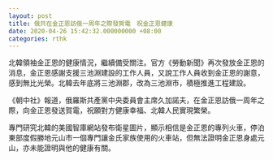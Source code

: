 ```yaml
---
layout: post
title: 俄共在金正恩訪俄一周年之際發賀電　祝金正恩健康
date: 2020-04-26 15:42:32.000000000 +08:00
categories: rthk
---
```


北韓領袖金正恩的健康情況，繼續備受關注。官方《勞動新聞》再次發放金正恩的消息，金正恩感謝支援三池淵建設的工作人員，又說工作人員收到金正恩的謝意，感到無比光榮。北韓去年底將三池淵郡，改為三池淵市，積極推進工程建設。

《朝中社》報道，俄羅斯共產黨中央委員會主席久加諾夫，在金正恩訪俄一周年之際，向金正恩發送賀電，祝願對方健康幸福、北韓人民實現繁榮。

專門研究北韓的美國智庫網站發布衛星圖片，顯示相信是金正恩的專列火車，停泊東部度假勝地元山市一個專門讓金氏家族使用的火車站，但無法證明金正恩身處元山，亦未能證明與他的健康有關。
